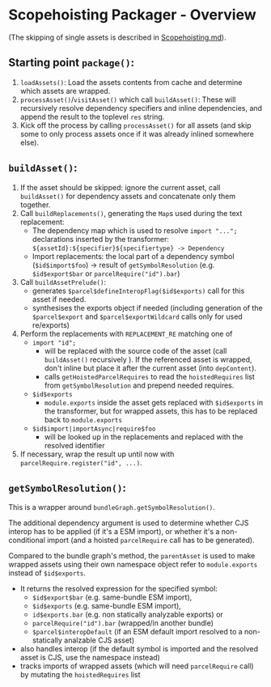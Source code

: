 # Scopehoisting Packager - Overview

(The skipping of single assets is described in [Scopehoisting.md]).

## Starting point `package()`:

1. `loadAssets()`: Load the assets contents from cache and determine which assets are wrapped.
2. `processAsset()`/`visitAsset()` which call `buildAsset()`: These will recursively resolve dependency specifiers and inline dependencies, and append the result to the toplevel `res` string.
3. Kick off the process by calling `processAsset()` for all assets (and skip some to only process assets once if it was already inlined somewhere else).

## `buildAsset()`:

1. If the asset should be skipped: ignore the current asset, call `buildAsset()` for dependency assets and concatenate only them together.
2. Call `buildReplacements()`, generating the `Map`s used during the text replacement:
   - The dependency map which is used to resolve `import "...";` declarations inserted by the transformer: `${assetId}:${specifier}${specifiertype} -> Dependency`
   - Import replacements: the local part of a dependency symbol (`$id$import$foo`) -> result of `getSymbolResolution` (e.g. `$id$export$bar` or `parcelRequire("id").bar`)
3. Call `buildAssetPrelude()`:
   - generates `$parcel$defineInteropFlag($id$exports)` call for this asset if needed.
   - synthesises the exports object if needed (including generation of the `$parcel$export` and `$parcel$exportWildcard` calls only for used re/exports)
4. Perform the replacements with `REPLACEMENT_RE` matching one of
   - `import "id";`
     - will be replaced with the source code of the asset (call `buildAsset()` recursively ). If the referenced asset is wrapped, don't inline but place it after the current asset (into `depContent`).
     - calls `getHoistedParcelRequires` to read the `hoistedRequires` list from `getSymbolResolution` and prepend needed requires.
   - `$id$exports`
     - `module.exports` inside the asset gets replaced with `$id$exports` in the transformer, but for wrapped assets, this has to be replaced back to `module.exports`
   - `$id$import|importAsync|require$foo`
     - will be looked up in the replacements and replaced with the resolved identifier
5. If necessary, wrap the result up until now with `parcelRequire.register("id", ...)`.

## `getSymbolResolution()`:

This is a wrapper around `bundleGraph.getSymbolResolution()`.

The additional dependency argument is used to determine whether CJS interop has to be applied (if it's a ESM import), or whether it's a non-conditional import (and a hoisted `parcelRequire` call has to be generated).

Compared to the bundle graph's method, the `parentAsset` is used to make wrapped assets using their own namespace object refer to `module.exports` instead of `$id$exports`.

- It returns the resolved expression for the specified symbol:
  - `$id$export$bar` (e.g. same-bundle ESM import),
  - `$id$exports` (e.g. same-bundle ESM import),
  - `id$exports.bar` (e.g. non statically analyzable exports) or
  - `parcelRequire("id").bar` (wrapped/in another bundle)
  - `$parcel$interopDefault` (if an ESM default import resolved to a non-statically analzable CJS asset)
- also handles interop (if the default symbol is imported and the resolved asset is CJS, use the namespace instead)
- tracks imports of wrapped assets (which will need `parcelRequire` call) by mutating the `hoistedRequires` list

[scopehoisting.md]: Scopehoisting.md
